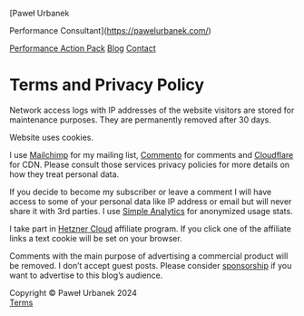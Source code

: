 [Paweł Urbanek

  

Performance Consultant](https://pawelurbanek.com/)

[Performance Action Pack](https://pawelurbanek.com/#rails-performance-audit) [Blog](https://pawelurbanek.com/blog) [Contact](https://pawelurbanek.com/contact)

Terms and Privacy Policy
========================

Network access logs with IP addresses of the website visitors are stored for maintenance purposes. They are permanently removed after 30 days.

Website uses cookies.

I use [Mailchimp](https://mailchimp.com/) for my mailing list, [Commento](https://commento.io/) for comments and [Cloudflare](https://www.cloudflare.com/) for CDN. Please consult those services privacy policies for more details on how they treat personal data.

If you decide to become my subscriber or leave a comment I will have access to some of your personal data like IP address or email but will never share it with 3rd parties. I use [Simple Analytics](https://simpleanalytics.io/) for anonymized usage stats.

I take part in [Hetzner Cloud](https://hetzner.cloud/?ref=WllsI22OCO8a) affiliate program. If you click one of the affiliate links a text cookie will be set on your browser.

Comments with the main purpose of advertising a commercial product will be removed. I don’t accept guest posts. Please consider [sponsorship](https://pawelurbanek.com/sponsorship) if you want to advertise to this blog’s audience.

Copyright © Paweł Urbanek 2024  
[Terms](https://pawelurbanek.com/terms)